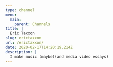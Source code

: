 ```yaml
---
type: channel
menu:
  main:
    parent: Channels
title: |
  Eric Taxxon
slug: erictaxxon
url: /erictaxxon/
date: 2020-02-17T14:20:19.214Z
description: |
  I make music (maybe)(and media video essays)
---
```

